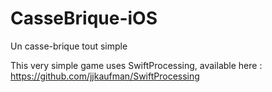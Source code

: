 # CasseBrique-iOS
Un casse-brique tout simple

This very simple game uses SwiftProcessing, available here : https://github.com/jjkaufman/SwiftProcessing
